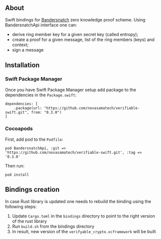## About

Swift bindings for [Bandersnatch](https://github.com/paritytech/verifiable) zero knowledge proof scheme. Using BandersnatchApi interface one can:

- derive ring member key for a given secret key (called entropy);
- create a proof for a given message, list of the ring members (keys) and context;
- sign a message

## Installation

### Swift Package Manager

Once you have Swift Package Manager setup add package to the dependencies in the ```Package.swift```:

```
dependencies: [
    .package(url: "https://github.com/novasamatech/verifiable-swift.git", from: "0.3.0")
]
```

### Cocoapods

First, add pod to the ```Podfile```:

```
pod BandersnatchApi, :git => 'https://github.com/novasamatech/verifiable-swift.git', :tag => '0.3.0'
```

Then run:

```
pod install
```

## Bindings creation

In case Rust library is updated one needs to rebuild the binding using the following steps:

1. Update ```Cargo.toml``` in the ```bindings``` directory to point to the right version of the rust library
2. Run ```build.sh``` from the bindings directory
3. In result, new version of the ```verifyable_crypto.xcframework``` will be built
